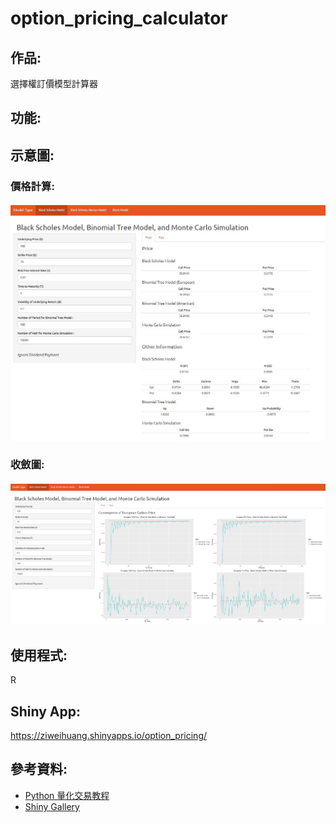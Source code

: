 # option_pricing_calculator
## 作品:
選擇權訂價模型計算器
## 功能:
## 示意圖:
### 價格計算:
![picture1](https://github.com/yyy855029/option_pricing_calculator/blob/main/Img/%E7%A4%BA%E6%84%8F%E5%9C%961.jpg)
### 收斂圖:
![picture2](https://github.com/yyy855029/option_pricing_calculator/blob/main/Img/%E7%A4%BA%E6%84%8F%E5%9C%962.jpg)
## 使用程式:
R
## Shiny App:
https://ziweihuang.shinyapps.io/option_pricing/
## 參考資料:
* [Python 量化交易教程](https://blog.lofyer.org/wp-content/uploads/python-quant-uqer.pdf)
* [Shiny Gallery](https://shiny.rstudio.com/gallery/)
